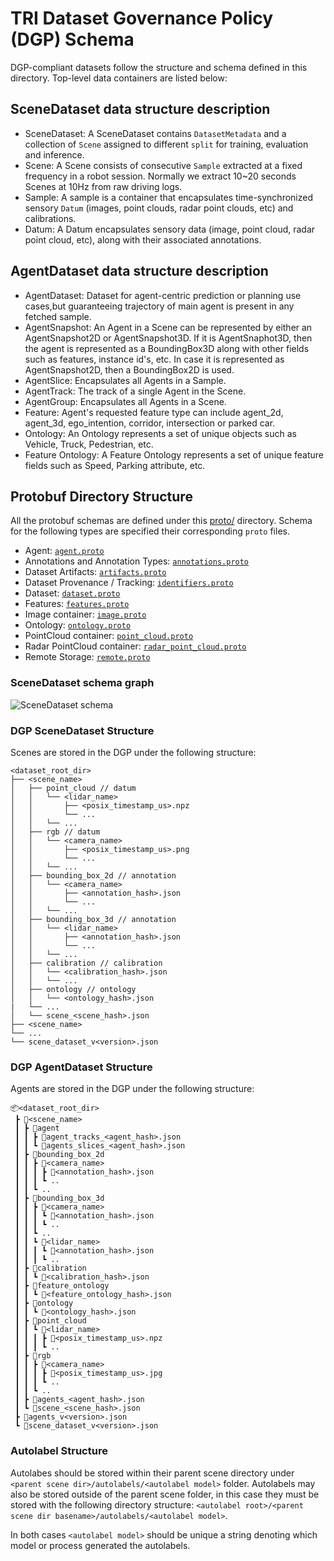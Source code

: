 # TRI Dataset Governance Policy (DGP) Schema

DGP-compliant datasets follow the structure and schema defined in this directory. Top-level
data containers are listed below:

## SceneDataset data structure description

* SceneDataset: A SceneDataset contains `DatasetMetadata` and a collection of `Scene`
assigned to different `split` for training, evaluation and inference.
* Scene: A Scene consists of consecutive `Sample` extracted at a fixed frequency in
a robot session. Normally we extract 10~20 seconds Scenes at 10Hz from raw driving logs.
* Sample: A sample is a container that encapsulates time-synchronized sensory `Datum`
(images, point clouds, radar point clouds, etc) and calibrations.
* Datum: A Datum encapsulates sensory data (image, point cloud, radar point cloud, etc),
along with their associated annotations.


## AgentDataset data structure description

* AgentDataset: Dataset for agent-centric prediction or planning use cases,but guaranteeing trajectory of main agent is present in any fetched sample.
* AgentSnapshot: An Agent in a Scene can be represented by either an AgentSnapshot2D or AgentSnapshot3D. If it is AgentSnaphot3D, then the agent is represented as a BoundingBox3D along with other fields such as features, instance id's, etc. In case it is represented as AgentSnapshot2D, then a BoundingBox2D is used.
* AgentSlice: Encapsulates all Agents in a Sample.
* AgentTrack: The track of a single Agent in the Scene.
* AgentGroup: Encapsulates all Agents in a Scene.
* Feature: Agent's requested feature type can include agent_2d, agent_3d, ego_intention, corridor, intersection or parked car.
* Ontology: An Ontology represents a set of unique objects such as Vehicle, Truck, Pedestrian, etc.
* Feature Ontology: A Feature Ontology represents a set of unique feature fields such as Speed, Parking attribute, etc.

## Protobuf Directory Structure

All the protobuf schemas are defined under this [proto/](./)
directory. Schema for the following types are specified their
corresponding `proto` files.
* Agent: [`agent.proto`](./agent.proto)
* Annotations and Annotation Types: [`annotations.proto`](./annotations.proto)
* Dataset Artifacts: [`artifacts.proto`](./artifacts.proto)
* Dataset Provenance / Tracking: [`identifiers.proto`](./identifiers.proto)
* Dataset: [`dataset.proto`](./dataset.proto)
* Features: [`features.proto`](./features.proto)
* Image container: [`image.proto`](./image.proto)
* Ontology: [`ontology.proto`](./ontology.proto)
* PointCloud container: [`point_cloud.proto`](./point_cloud.proto)
* Radar PointCloud container: [`radar_point_cloud.proto`](./radar_point_cloud.proto)
* Remote Storage: [`remote.proto`](./remote.proto)


### SceneDataset schema graph

![SceneDataset schema](https://raw.githubusercontent.com/TRI-ML/dgp/master/docs/scene-dataset-schema.jpg?raw=true "SceneDataset schema")

### DGP SceneDataset Structure

Scenes are stored in the DGP under the following structure:
```filelist
<dataset_root_dir>
├── <scene_name>
│   ├── point_cloud // datum
│   │   └── <lidar_name>
│   │       ├── <posix_timestamp_us>.npz
│   │       └── ...
│   │   └── ...
│   ├── rgb // datum
│   │   └── <camera_name>
│   │       ├── <posix_timestamp_us>.png
│   │       └── ...
│   │   └── ...
│   ├── bounding_box_2d // annotation
│   │   └── <camera_name>
│   │       ├── <annotation_hash>.json
│   │       └── ...
│   │   └── ...
│   ├── bounding_box_3d // annotation
│   │   └── <lidar_name>
│   │       ├── <annotation_hash>.json
│   │       └── ...
│   │   └── ...
│   ├── calibration // calibration
│   │   └── <calibration_hash>.json
│   │   └── ...
│   ├── ontology // ontology
│   │   └── <ontology_hash>.json
|   └── ...
│   └── scene_<scene_hash>.json
├── <scene_name>
└── ...
└── scene_dataset_v<version>.json
```

### DGP AgentDataset Structure

Agents are stored in the DGP under the following structure:
``` text
📦<dataset_root_dir>
 ┣ 📂<scene_name>
 ┃ ┣ 📂agent
 ┃ ┃ ┣ 📜agent_tracks_<agent_hash>.json
 ┃ ┃ ┗ 📜agents_slices_<agent_hash>.json
 ┃ ┣ 📂bounding_box_2d
 ┃ ┃ ┣ 📂<camera_name>
 ┃ ┃ ┃ ┣ 📜<annotation_hash>.json
 ┃ ┃ ┃ ┗ ..
 ┃ ┃ ┗ ..
 ┃ ┣ 📂bounding_box_3d
 ┃ ┃ ┣ 📂<camera_name>
 ┃ ┃ ┃ ┗ 📜<annotation_hash>.json
 ┃ ┃ ┃ ┗ ..
 ┃ ┃ ┗ ..
 ┃ ┃ ┗ 📂<lidar_name>
 ┃ ┃ ┃ ┗ 📜<annotation_hash>.json
 ┃ ┃ ┃ ┗ ..
 ┃ ┣ 📂calibration
 ┃ ┃ ┗ 📜<calibration_hash>.json
 ┃ ┣ 📂feature_ontology
 ┃ ┃ ┗ 📜<feature_ontology_hash>.json
 ┃ ┣ 📂ontology
 ┃ ┃ ┗ 📜<ontology_hash>.json
 ┃ ┣ 📂point_cloud
 ┃ ┃ ┗ 📂<lidar_name>
 ┃ ┃ ┃ ┣ 📜<posix_timestamp_us>.npz
 ┃ ┃ ┃ ┗ ..
 ┃ ┣ 📂rgb
 ┃ ┃ ┣ 📂<camera_name>
 ┃ ┃ ┃ ┣ 📜<posix_timestamp_us>.jpg
 ┃ ┃ ┃ ┗ ..
 ┃ ┃ ┗ ..
 ┃ ┣ 📜agents_<agent_hash>.json
 ┃ ┗ 📜scene_<scene_hash>.json
 ┣ 📜agents_v<version>.json
 ┗ 📜scene_dataset_v<version>.json
```

### Autolabel Structure

Autolabes should be stored within their parent scene directory under ```<parent scene dir>/autolabels/<autolabel model>``` folder. Autolabels may also be stored outside of the parent scene folder, in this case they must be stored with the following directory structure: ```<autolabel root>/<parent scene dir basename>/autolabels/<autolabel model>```.

In both cases ```<autolabel model>``` should be unique a string denoting which model or process generated the autolabels.
